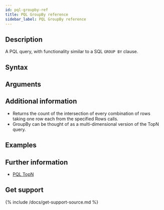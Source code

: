 ```yaml
---
id: pql-groupby-ref
title: PQL GroupBy reference
sidebar_label: PQL GroupBy reference
---
```


## Description

A PQL query, with functionality similar to a SQL `GROUP BY` clause.

## Syntax


## Arguments


## Additional information

* Returns the count of the intersection of every combination of rows taking one row each from the specified Rows calls.
* GroupBy can be thought of as a multi-dimensional version of the TopN query.

## Examples


## Further information

* [PQL TopN](/pql/pql-topn-ref.md)

## Get support

{% include /docs/get-support-source.md %}
